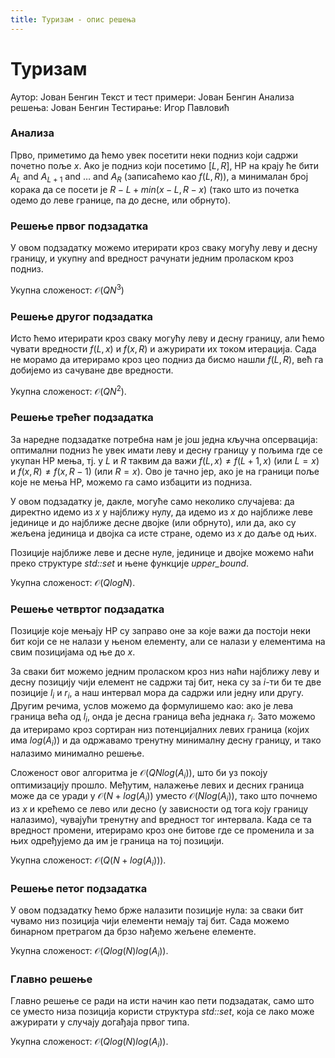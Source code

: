 ```yaml
---
title: Туризам - опис решења
---
```


# Туризам

Аутор: Јован Бенгин
Текст и тест примери: Јован Бенгин
Анализа решења: Јован Бенгин
Тестирање: Игор Павловић

### Анализа
Прво, приметимо да ћемо увек посетити неки подниз који садржи почетно поље $x$. Ако је подниз који посетимо $[L, R]$, НР на крају ће бити $A_L \ \text{and} \ A_{L+1} \ \text{and} \ \ldots{} \ \text{and} \ A_R$ (записаћемо као $f(L, R)$), а минималан број корака да се посети је $R - L + min(x - L, R - x)$ (тако што из почетка одемо до леве границе, па до десне, или обрнуто).

### Решење првог подзадатка

У овом подзадатку можемо итерирати кроз сваку могућу леву и десну границу, и укупну $\text{and}$ вредност рачунати једним проласком кроз подниз.

Укупна сложеност: ${\mathcal O}(QN^3)$

### Решење другог подзадатка
 
Исто ћемо итерирати кроз сваку могућу леву и десну границу, али ћемо чувати вредности $f(L, x)$ и $f(x, R)$ и ажурирати их током итерација. Сада не морамо да итерирамо кроз цео подниз да бисмо нашли $f(L, R)$, већ га добијемо из сачуване две вредности.
 
 Укупна сложеност: ${\mathcal O}(QN^2)$.

### Решење трећег подзадатка
За наредне подзадатке потребна нам је још једна кључна опсервација: оптимални подниз ће увек имати леву и десну границу у пољима где се укупан НР мења, тј. у $L$ и $R$ таквим да важи $f(L, x) \neq f(L + 1, x)$ (или $L = x$) и $f(x, R) \neq f(x, R - 1)$ (или $R = x$). Ово је тачно јер, ако је на граници поље које не мења НР, можемо га само избацити из подниза.

У овом подзадатку је, дакле, могуће само неколико случајева: да директно идемо из $x$ у најближу нулу, да идемо из $x$ до најближе леве јединице и до најближе десне двојке (или обрнуто), или да, ако су жељена јединица и двојка са исте стране, одемо из $x$ до даље од њих.

Позиције најближе леве и десне нуле, јединице и двојке можемо наћи преко структуре *std::set* и њене функције *upper_bound*.

Укупна сложеност: ${\mathcal O}(QlogN)$.

### Решење четвртог подзадатка

Позиције које мењају НР су заправо оне за које важи да постоји неки бит који се не налази у њеном елементу, али се налази у елементима на свим позицијама од ње до $x$.

За сваки бит можемо једним проласком кроз низ наћи најближу леву и десну позицију чији елемент не садржи тај бит, нека су за $i$-ти би те две позиције $l_i$ и $r_i$, а наш интервал мора да садржи или једну или другу. Другим речима, услов можемо да формулишемо као: ако је лева граница већа од $l_i$, онда је десна граница већа једнака $r_i$.
Зато можемо да итерирамо кроз сортиран низ потенцијалних левих граница (којих има $log(A_i)$) и да одржавамо тренутну минималну десну границу, и тако налазимо минимално решење.

Сложеност овог алгоритма је  ${\mathcal O}(QNlog(A_i))$, што би уз покоју оптимизацију прошло. Међутим, налажење левих и десних граница може да се уради у ${\mathcal O}(N + log(A_i))$ уместо ${\mathcal O}(Nlog(A_i))$, тако што почнемо из $x$ и крећемо се лево или десно (у зависности од тога коју границу налазимо), чувајући тренутну $\text{and}$ вредност тог интервала. Када се та вредност промени, итерирамо кроз оне битове где се променила и за њих одређујемо да им је граница на тој позицији.

Укупна сложеност: ${\mathcal O}(Q(N + log(A_i)))$.

### Решење петог подзадатка

У овом подзадатку ћемо брже налазити позиције нула: за сваки бит чувамо низ позиција чији елементи немају тај бит. Сада можемо бинарном претрагом да брзо нађемо жељене елементе.

Укупна сложеност: ${\mathcal O}(Qlog(N)log(A_i))$.

### Главно решење

Главно решење се ради на исти начин као пети подзадатак, само што се уместо низа позиција користи структура *std::set*, која се лако може ажурирати у случају догађаја првог типа.

Укупна сложеност: ${\mathcal O}(Qlog(N)log(A_i))$.
